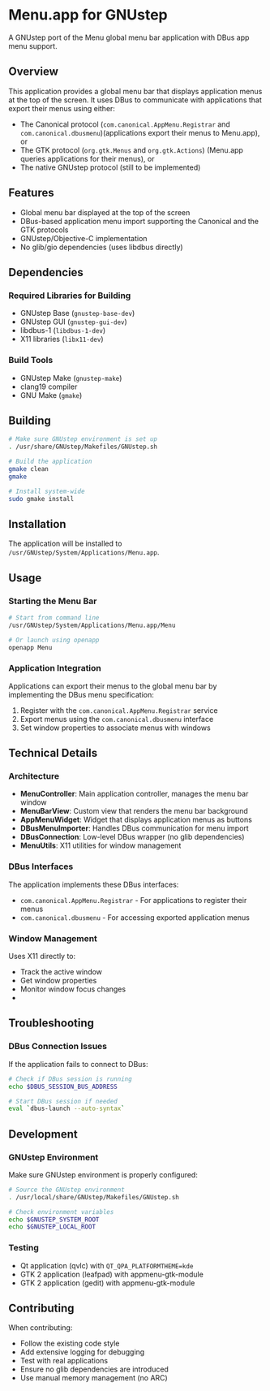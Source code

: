 # Menu.app for GNUstep

A GNUstep port of the Menu global menu bar application with DBus app menu support.

## Overview

This application provides a global menu bar that displays application menus at the top of the screen. It uses DBus to communicate with applications that export their menus using either:
* The Canonical protocol (`com.canonical.AppMenu.Registrar` and `com.canonical.dbusmenu`)(applications export their menus to Menu.app), or
* The GTK protocol (`org.gtk.Menus` and `org.gtk.Actions`) (Menu.app queries applications for their menus), or
* The native GNUstep protocol (still to be implemented)

## Features

- Global menu bar displayed at the top of the screen
- DBus-based application menu import supporting the Canonical and the GTK protocols
- GNUstep/Objective-C implementation
- No glib/gio dependencies (uses libdbus directly)

## Dependencies

### Required Libraries for Building
- GNUstep Base (`gnustep-base-dev`)
- GNUstep GUI (`gnustep-gui-dev`) 
- libdbus-1 (`libdbus-1-dev`)
- X11 libraries (`libx11-dev`)

### Build Tools
- GNUstep Make (`gnustep-make`)
- clang19 compiler
- GNU Make (`gmake`)

## Building

```bash
# Make sure GNUstep environment is set up
. /usr/share/GNUstep/Makefiles/GNUstep.sh

# Build the application
gmake clean
gmake

# Install system-wide
sudo gmake install
```

## Installation

The application will be installed to `/usr/GNUstep/System/Applications/Menu.app`.

## Usage

### Starting the Menu Bar

```bash
# Start from command line
/usr/GNUstep/System/Applications/Menu.app/Menu

# Or launch using openapp
openapp Menu
```

### Application Integration

Applications can export their menus to the global menu bar by implementing the DBus menu specification:

1. Register with the `com.canonical.AppMenu.Registrar` service
2. Export menus using the `com.canonical.dbusmenu` interface
3. Set window properties to associate menus with windows

## Technical Details

### Architecture

- **MenuController**: Main application controller, manages the menu bar window
- **MenuBarView**: Custom view that renders the menu bar background
- **AppMenuWidget**: Widget that displays application menus as buttons
- **DBusMenuImporter**: Handles DBus communication for menu import
- **DBusConnection**: Low-level DBus wrapper (no glib dependencies)
- **MenuUtils**: X11 utilities for window management

### DBus Interfaces

The application implements these DBus interfaces:

- `com.canonical.AppMenu.Registrar` - For applications to register their menus
- `com.canonical.dbusmenu` - For accessing exported application menus

### Window Management

Uses X11 directly to:
- Track the active window
- Get window properties
- Monitor window focus changes
- 
## Troubleshooting

### DBus Connection Issues

If the application fails to connect to DBus:

```bash
# Check if DBus session is running
echo $DBUS_SESSION_BUS_ADDRESS

# Start DBus session if needed
eval `dbus-launch --auto-syntax`
```

## Development

### GNUstep Environment

Make sure GNUstep environment is properly configured:

```bash
# Source the GNUstep environment
. /usr/local/share/GNUstep/Makefiles/GNUstep.sh

# Check environment variables
echo $GNUSTEP_SYSTEM_ROOT
echo $GNUSTEP_LOCAL_ROOT
```

### Testing

- Qt application (qvlc) with `QT_QPA_PLATFORMTHEME=kde`
- GTK 2 application (leafpad) with appmenu-gtk-module
- GTK 2 application (gedit) with appmenu-gtk-module

## Contributing

When contributing:
- Follow the existing code style
- Add extensive logging for debugging
- Test with real applications
- Ensure no glib dependencies are introduced
- Use manual memory management (no ARC)
